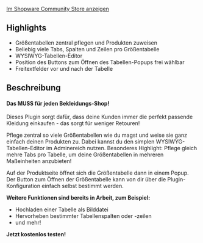 <a href="https://store.shopware.com/flink80371762620/groessentabellen-fuer-shopware-6.html" target="_blank">Im Shopware Community Store anzeigen</a>

## Highlights

* Größentabellen zentral pflegen und Produkten zuweisen
* Beliebig viele Tabs, Spalten und Zeilen pro Größentabelle
* WYSIWYG-Tabellen-Editor
* Position des Buttons zum Öffnen des Tabellen-Popups frei wählbar
* Freitextfelder vor und nach der Tabelle

## Beschreibung

#### **Das MUSS für jeden Bekleidungs-Shop!**

Dieses Plugin sorgt dafür, dass deine Kunden immer die perfekt passende Kleidung einkaufen - das sorgt für weniger Retouren!

Pflege zentral so viele Größentabellen wie du magst und weise sie ganz einfach deinen Produkten zu. Dabei kannst du den simplen WYSIWYG-Tabellen-Editor im Adminereich nutzen. Besonderes Highlight: Pflege gleich mehre Tabs pro Tabelle, um deine Größentabellen in mehreren Maßeinheiten anzubieten!

Auf der Produktseite öffnet sich die Größentabelle dann in einem Popup. Der Button zum Öffnen der Größentabelle kann von dir über die Plugin-Konfiguration einfach selbst bestimmt werden.

**Weitere Funktionen sind bereits in Arbeit, zum Beispiel:**

* Hochladen einer Tabelle als Bilddatei
* Hervorheben bestimmter Tabellenspalten oder -zeilen
* und mehr!

**Jetzt kostenlos testen!**

